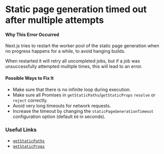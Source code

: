 # Static page generation timed out after multiple attempts

#### Why This Error Occurred

Next.js tries to restart the worker pool of the static page generation when no progress happens for a while, to avoid hanging builds.

When restarted it will retry all uncompleted jobs, but if a job was unsuccessfully attempted multiple times, this will lead to an error.

#### Possible Ways to Fix It

- Make sure that there is no infinite loop during execution.
- Make sure all Promises in `getStaticPaths`/`getStaticProps` `resolve` or `reject` correctly.
- Avoid very long timeouts for network requests.
- Increase the timeout by changing the `staticPageGenerationTimeout` configuration option (default `60` in seconds).

### Useful Links

- [`getStaticPaths`](https://nextjs.org/docs/pages/building-your-application/data-fetching/get-static-paths)
- [`getStaticProps`](https://nextjs.org/docs/pages/building-your-application/data-fetching/get-static-props)
